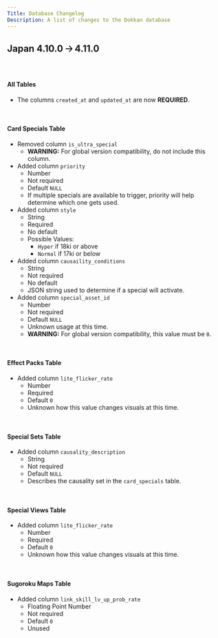 ```yaml
---
Title: Database Changelog
Description: A list of changes to the Dokkan database
---
```

## Japan 4.10.0 🡢 4.11.0

<br />

#### All Tables

 - The columns `created_at` and `updated_at` are now **REQUIRED**. 

<br />

#### Card Specials Table

 - Removed column `is_ultra_special`
	 - **WARNING:** For global version compatibility, do not include this column.
 - Added column `priority`
	 - Number
	 - Not required
	 - Default `NULL`
	 - If multiple specials are available to trigger, priority will help determine which one gets used.
 - Added column `style`
	 - String
	 - Required
	 - No default
	 - Possible Values:
		 - `Hyper` if 18ki or above
		 - `Normal` if 17ki or below
 - Added column `causaility_conditions`
	 - String
	 - Not required
	 - No default
	 - JSON string used to determine if a special will activate.
 - Added column `special_asset_id`
	 - Number
	 - Not required
	 - Default `NULL`
	 - Unknown usage at this time.
	 - **WARNING:** For global version compatibility, this value must be `0`.

<br />

#### Effect Packs Table

 - Added column `lite_flicker_rate`
	 - Number
	 - Required
	 - Default `0`
	 - Unknown how this value changes visuals at this time.

<br />

#### Special Sets Table

 - Added column `causality_description`
	 - String
	 - Not required
	 - Default `NULL`
	 - Describes the causality set in the `card_specials` table.

<br />

#### Special Views Table

 - Added column `lite_flicker_rate`
	 - Number
	 - Required
	 - Default `0`
	 - Unknown how this value changes visuals at this time.

<br />

 #### Sugoroku Maps Table
 
 - Added column `link_skill_lv_up_prob_rate`
	 - Floating Point Number
	 - Not required
	 - Default `0`
	 - Unused

 